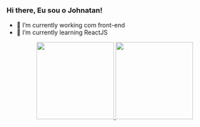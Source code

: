 ### Hi there, Eu sou o Johnatan!

- 🔭 I’m currently working com front-end
- 🌱 I’m currently learning  ReactJS

<div align="center">
  <a href="https://github.com/Johnatansants">
  <img height="180em" src="https://github-readme-stats.vercel.app/api?username=Johnatansants&show_icons=true&theme=cobalt&include_all_commits=true&count_private=true"/>
  <img height="180em" src="https://github-readme-stats.vercel.app/api/top-langs/?username=Johnatansants&layout=compact&langs_count=7&theme=cobalt"/>
</div>
